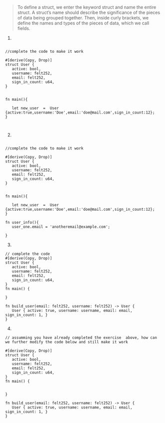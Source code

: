 
 >To define a struct, we enter the keyword struct and name the entire struct. A struct’s name should describe the significance of the pieces of data being grouped together. Then, inside curly brackets, we define the names and types of the pieces of data, which we call fields.

1. 

 ```rust,editable

 //complete the code to make it work
 
 #[derive(Copy, Drop)]
struct User {
    active: bool,
    username: felt252,
    email: felt252,
    sign_in_count: u64,
}


fn main(){

    let new_user  =  User {active:true,username:'Doe',email:'doe@mail.com',sign_in_count:12};
}


 
 ```


 2. 


 ```rust,editable

 //complete the code to make it work
 
 #[derive(Copy, Drop)]
struct User {
    active: bool,
    username: felt252,
    email: felt252,
    sign_in_count: u64,
}


fn main(){
    
    let new_user  =  User {active:true,username:'Doe',email:'doe@mail.com',sign_in_count:12};
}

fn user_info(){
    user_one.email = 'anotheremail@example.com';

}

 ```


 3. 

 ```rust,editable
 // complete the code
 #[derive(Copy, Drop)]
struct User {
    active: bool,
    username: felt252,
    email: felt252,
    sign_in_count: u64,
}
fn main() {

}

fn build_user(email: felt252, username: felt252) -> User {
    User { active: true, username: username, email: email, sign_in_count: 1, }
}
 
 ```


 4. 
 ```rust,editable
 // assumming you have already completed the exercise  above, how can we further modify the code below and still make it work

 #[derive(Copy, Drop)]
struct User {
    active: bool,
    username: felt252,
    email: felt252,
    sign_in_count: u64,
}
fn main() {
    

}

fn build_user(email: felt252, username: felt252) -> User {
    User { active: true, username: username, email: email, sign_in_count: 1, }
}
 
 ```
